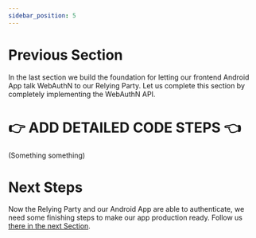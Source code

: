 ```yaml
---
sidebar_position: 5
---
```


# Previous Section

In the last section we build the foundation for letting our frontend Android App talk WebAuthN to our Relying Party. Let us complete this section by completely implementing the WebAuthN API.

# 👉 ADD DETAILED CODE STEPS 👈

(Something something)

# Next Steps

Now the Relying Party and our Android App are able to authenticate, we need some finishing steps to make our app production ready. Follow us [there in the next Section]().
